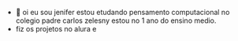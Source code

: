 - 👋 oi eu sou jenifer estou etudando pensamento computacional no colegio padre carlos zelesny estou no 1 ano do ensino medio.
- fiz os projetos no alura e
